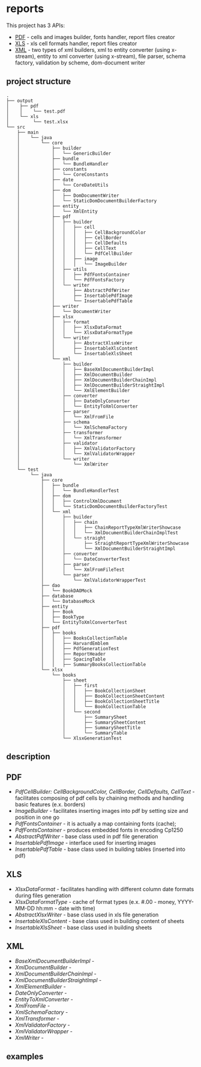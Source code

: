 # reports
This project has 3 APIs:

* [PDF](#pdf) - cells and images builder, fonts handler, report files 
creator
* [XLS](#xls) - xls cell formats handler, report files creator
* [XML](#xml) - two types of xml builders, xml to entity converter 
(using x-stream), entity to xml converter (using x-stream), 
file parser, schema factory, validation by scheme, dom-document writer

## project structure
```
.
├── output
│    ├── pdf
│    │    └── test.pdf
│    └── xls
│         └── test.xlsx
└── src
    ├── main
    │    └── java
    │        └── core
    │            ├── builder
    │            │   └── GenericBuilder
    │            ├── bundle
    │            │   └── BundleHandler
    │            ├── constants
    │            │   └── CoreConstants
    │            ├── date
    │            │   └── CoreDateUtils
    │            ├── dom
    │            │   ├── DomDocumentWriter
    │            │   └── StaticDomDocumentBuilderFactory
    │            ├── entity
    │            │   └── XmlEntity
    │            ├── pdf
    │            │   ├── builder
    │            │   │   ├── cell
    │            │   │   │   ├── CellBackgroundColor
    │            │   │   │   ├── CellBorder
    │            │   │   │   ├── CellDefaults
    │            │   │   │   ├── CellText
    │            │   │   │   └── PdfCellBuilder
    │            │   │   ├── image
    │            │   │   │   └── ImageBuilder
    │            │   ├── utils
    │            │   │   ├── PdfFontsContainer
    │            │   │   └── PdfFontsFactory
    │            │   └── writer
    │            │       ├── AbstractPdfWriter
    │            │       ├── InsertablePdfImage
    │            │       └── InsertablePdfTable
    │            ├── writer
    │            │   └── DocumentWriter
    │            ├── xlsx
    │            │   ├── format
    │            │   │   ├── XlsxDataFormat
    │            │   │   └── XlsxDataFormatType
    │            │   └── writer
    │            │       ├── AbstractXlsxWriter
    │            │       ├── InsertableXlsContent
    │            │       └── InsertableXlsSheet
    │            └── xml
    │                ├── builder
    │                │   ├── BaseXmlDocumentBuilderImpl
    │                │   ├── XmlDocumentBuilder
    │                │   ├── XmlDocumentBuilderChainImpl
    │                │   ├── XmlDocumentBuilderStraightImpl
    │                │   └── XmlElementBuilder
    │                ├── converter
    │                │   ├── DateOnlyConverter
    │                │   └── EntityToXmlConverter
    │                ├── parser
    │                │   └── XmlFromFile
    │                ├── schema
    │                │   └── XmlSchemaFactory
    │                ├── transformer
    │                │   └── XmlTransformer
    │                ├── validator
    │                │   ├── XmlValidatorFactory
    │                │   └── XmlValidatorWrapper
    │                └── writer
    │                    └── XmlWriter
    └── test
         └── java
             ├── core
             │   ├── bundle
             │   │   └── BundleHandlerTest
             │   ├── dom
             │   │   ├── ControlXmlDocument
             │   │   └── StaticDomDocumentBuilderFactoryTest
             │   └── xml
             │       ├── builder
             │       │   ├── chain
             │       │   │   ├── ChainReportTypeXmlWriterShowcase
             │       │   │   └── XmlDocumentBuilderChainImplTest
             │       │   └── straight
             │       │       ├── StraightReportTypeXmlWriterShowcase
             │       │       └── XmlDocumentBuilderStraightImpl                 
             │       ├── converter
             │       │   └── DateConverterTest
             │       ├── parser
             │       │   └── XmlFromFileTest
             │       └── parser
             │           └── XmlValidatorWrapperTest
             ├── dao
             │   └── BookDAOMock
             ├── database
             │   └── DatabaseMock
             ├── entity
             │   ├── Book
             │   ├── BookType
             │   └── EntityToXmlConverterTest
             ├── pdf
             │   ├── books
             │   │   ├── BooksCollectionTable
             │   │   ├── HarvardEmblem
             │   │   ├── PdfGenerationTest
             │   │   ├── ReportHeader
             │   │   ├── SpacingTable
             │   │   ├── SummaryBooksCollectionTable
             └── xlsx
                 └── books
                     ├── sheet
                     │   ├── first
                     │   │   ├── BookCollectionSheet
                     │   │   ├── BookCollectionSheetContent
                     │   │   ├── BookCollectionSheetTitle
                     │   │   └── BookCollectionTable
                     │   └── second
                     │       ├── SummarySheet
                     │       ├── SummarySheetContent
                     │       ├── SummarySheetTitle
                     │       └── SummaryTable
                     └── XlsxGenerationTest
```
## description
<a name="pdf"></a>
PDF
---
* _PdfCellBuilder: CellBackgroundColor, CellBorder, CellDefaults, 
CellText_ - facilitates composing of pdf cells by chaining methods and
handling basic features (e.x. borders)
* _ImageBuilder_ - facilitates inserting images into pdf by setting size
and position in one go
* _PdfFontsContainer_ - it is actually a map containing fonts (cache);
* _PdfFontsContainer_ - produces embedded fonts in encoding Cp1250
* _AbstractPdfWriter_ - base class used in pdf file generation
* _InsertablePdfImage_ - interface used for inserting images
* _InsertablePdfTable_ - base class used in building tables (inserted
into pdf)

<a name="xls"></a>
XLS
---
* _XlsxDataFormat_ - facilitates handling with different column date 
formats during files generation
* _XlsxDataFormatType_ - cache of format types (e.x. #.00 - money,
YYYY-MM-DD hh:mm - date with time)
* _AbstractXlsxWriter_ - base class used in xls file generation
* _InsertableXlsContent_ - base class used in building content of sheets
* _InsertableXlsSheet_ - base class used in building sheets

<a name="xml"></a>
XML
---
* _BaseXmlDocumentBuilderImpl_ - 
* _XmlDocumentBuilder_ - 
* _XmlDocumentBuilderChainImpl_ - 
* _XmlDocumentBuilderStraightImpl_ - 
* _XmlElementBuilder_ - 
* _DateOnlyConverter_ - 
* _EntityToXmlConverter_ - 
* _XmlFromFile_ - 
* _XmlSchemaFactory_ - 
* _XmlTransformer_ - 
* _XmlValidatorFactory_ - 
* _XmlValidatorWrapper_ - 
* _XmlWriter_ - 

## examples
